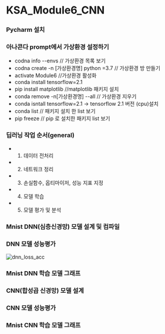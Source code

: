 # KSA_Module6_CNN
### Pycharm 설치
### 아나콘다 prompt에서 가상환경 설정하기 
* codna info --envs  // 가상환경 목록 보기
* codna create -n [가상환경명] python =3.7 // 가상환경 방 만들기 
* activate Module6 //가상환경 활성화
* conda install tensorflow=2.1
* pip install matplotlib //matplotlib 패키지 설치
* conda remove -n[가상환경명] --all // 가상환경 지우기 
* conda isntall tensorflow=2.1 -> tensorflow 2.1 버전 (cpu)설치 
* conda list // 패키지 설치 한 list 보기 
* pip freeze // pip 로 설치한 패키지 list 보기 

### 딥러닝 작업 순서(general)
* 1. 데이터 전처리
* 2. 네트워크 정리
* 3. 손실함수, 옵티마이저, 성능 지표 지정
* 4. 모델 학습
* 5. 모델 평가 및 분석

### Mnist DNN(심층신경망) 모델 설계 및 컴파일

### DNN 모델 성능평가
![dnn_loss_acc](https://user-images.githubusercontent.com/82528589/118530256-68170200-b77f-11eb-97b2-5b10ec489fbb.PNG)


### Mnist DNN 학습 모델 그래프


### CNN(합성곱 신경망) 모델 설계


### CNN 모델 성능평가

### Mnist CNN 학습 모델 그래프 
